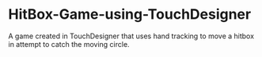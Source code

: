 # HitBox-Game-using-TouchDesigner
A game created in TouchDesigner that uses hand tracking to move a hitbox in attempt to catch the moving circle.
